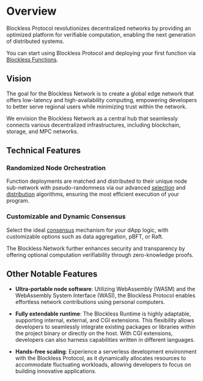 # Overview

Blockless Protocol revolutionizes decentralized networks by providing an optimized platform for verifiable computation, enabling the next generation of distributed systems.

You can start using Blockless Protocol and deploying your first function via [Blockless Functions](../functions/index.md). 

## Vision

The goal for the Blockless Network is to create a global edge network that offers low-latency and high-availability computing, empowering developers to better serve regional users while minimizing trust within the network.

We envision the Blockless Network as a central hub that seamlessly connects various decentralized infrastructures, including blockchain, storage, and MPC networks.

## Technical Features

### Randomized Node Orchestration

Function deployments are matched and distributed to their unique node sub-network with pseudo-randomness via our advanced [selection](./networking/selection) and [distribution](./networking/distribution.md) algorithms, ensuring the most efficient execution of your program.

### Customizable and Dynamic Consensus

Select the ideal [consensus](./networking/consensus.md) mechanism for your dApp logic, with customizable options such as data aggregation, pBFT, or Raft.

The Blockless Network further enhances security and transparency by offering optional computation verifiability through zero-knowledge proofs.

## Other Notable Features

- **Ultra-portable node software**: Utilizing WebAssembly (WASM) and the WebAssembly System Interface (WASI), the Blockless Protocol enables effortless network contributions using personal computers.

- **Fully extendable runtime**: The Blockless Runtime is highly adaptable, supporting internal, external, and CGI extensions. This flexibility allows developers to seamlessly integrate existing packages or libraries within the project binary or directly on the host. With CGI extensions, developers can also harness capabilities written in different languages.

- **Hands-free scaling**: Experience a serverless development environment with the Blockless Protocol, as it dynamically allocates resources to accommodate fluctuating workloads, allowing developers to focus on building innovative applications.
